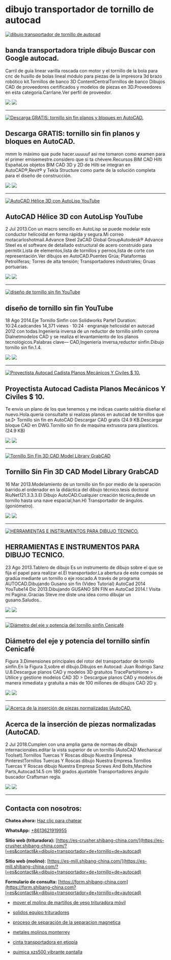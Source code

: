 # dibujo transportador de tornillo de autocad

<a href="https://swt.shibang-china.com/?l=es&img&k=dibujo+transportador+de+tornillo+de+autocad" target="_blank">![dibujo transportador de tornillo de autocad](http://static.shibang-china.com/all-800x300/1495.jpg)</a>

## banda transportadora triple dibujo Buscar con Google autocad.
Carril de guía linear varilla roscada con motor y el tornillo de la bola para cnc de husillo de bolas lineal módulo para piezas de la impresora 3d brazo robótico kit.Tornillos de banco 3D ContentCentralTornillos de banco Dibujos CAD de proveedores certificados y modelos de piezas en 3D.Proveedores en esta categoría.Carrlane.Ver perfil de proveedor.


<a href="https://whatsapp.shibangsoft.com/WhatsApp.php" target="_blank" title="WhatsApp">![](http://static.shibang-china.com/icon/whatsapp.png)</a> <a href="https://swt.shibang-china.com/?l=es&icon&k=dibujo+transportador+de+tornillo+de+autocad" target="_blank">![](http://static.shibang-china.com/icon/chat-es.png)</a>

---

<a href="https://swt.shibang-china.com/?l=es&img&k=dibujo+transportador+de+tornillo+de+autocad" target="_blank">![Descarga GRATIS: tornillo sin fin planos y bloques en AutoCAD.](http://static.shibang-china.com/all-800x300/1091.jpg)</a>

## Descarga GRATIS: tornillo sin fin planos y bloques en AutoCAD.
mmm lo máximo que pude hacer.uuuuuf asi me tomaron como examen para el primer emisemestre.considero que si ta chévere.Recursos BIM CAD Hilti EspañaLos objetos BIM CAD 3D y 2D de Hilti se integran en AutoCAD®,Revit® y Tekla Structure como parte de la solución completa para el diseño de construcción.


<a href="https://whatsapp.shibangsoft.com/WhatsApp.php" target="_blank" title="WhatsApp">![](http://static.shibang-china.com/icon/whatsapp.png)</a> <a href="https://swt.shibang-china.com/?l=es&icon&k=dibujo+transportador+de+tornillo+de+autocad" target="_blank">![](http://static.shibang-china.com/icon/chat-es.png)</a>

---

<a href="https://swt.shibang-china.com/?l=es&img&k=dibujo+transportador+de+tornillo+de+autocad" target="_blank">![AutoCAD Hélice 3D con AutoLisp YouTube](http://static.shibang-china.com/all-800x300/217.jpg)</a>

## AutoCAD Hélice 3D con AutoLisp YouTube
2 Jul 2013.Con un macro sencillo en AutoLisp se puede modelar este conductor helicoidal en forma rápida y segura.Mi correo motacarloshotmail.Advance Steel 2aCAD Global GroupAutodesk® Advance Steel es el software de detallado estructural de acero construido para permitir.Lista de elementos,lista de tornillos y pernos,lista de corte con representación.Ver dibujos en AutoCAD.Puentes Grúa; Plataformas Petrolíferas; Torres de alta tensión; Transportadores industriales; Gruas portuarias.


<a href="https://whatsapp.shibangsoft.com/WhatsApp.php" target="_blank" title="WhatsApp">![](http://static.shibang-china.com/icon/whatsapp.png)</a> <a href="https://swt.shibang-china.com/?l=es&icon&k=dibujo+transportador+de+tornillo+de+autocad" target="_blank">![](http://static.shibang-china.com/icon/chat-es.png)</a>

---

<a href="https://swt.shibang-china.com/?l=es&img&k=dibujo+transportador+de+tornillo+de+autocad" target="_blank">![diseño de tornillo sin fin YouTube](http://static.shibang-china.com/all-800x300/749.jpg)</a>

## diseño de tornillo sin fin YouTube
18 Ago 2014.Eje Tornillo Sinfin con Solidworks Parte1 Duration: 10:24.cadcandes 14,371 views &middot; 10:24 &middot; engranaje helicoidal en autocad 2012 con todas.Ingeniería inversa de un reductor de tornillo sinfín corona Dialnetmodelos CAD y se realiza el levantamiento de los planos tecnológicos.Palabras clave— CAD,Ingeniería inversa,reductor sinfín.Dibujo tornillo sin fin.1.4.


<a href="https://whatsapp.shibangsoft.com/WhatsApp.php" target="_blank" title="WhatsApp">![](http://static.shibang-china.com/icon/whatsapp.png)</a> <a href="https://swt.shibang-china.com/?l=es&icon&k=dibujo+transportador+de+tornillo+de+autocad" target="_blank">![](http://static.shibang-china.com/icon/chat-es.png)</a>

---

<a href="https://swt.shibang-china.com/?l=es&img&k=dibujo+transportador+de+tornillo+de+autocad" target="_blank">![Proyectista Autocad Cadista Planos Mecánicos Y Civiles $ 10.](http://static.shibang-china.com/all-800x300/1326.jpg)</a>

## Proyectista Autocad Cadista Planos Mecánicos Y Civiles $ 10.
Te envio un plano de los que tenemos y me indicas cuanto saldria diseñar el nuevo.Hola.queria consultalte si realizas planos en autocad de tornillos que se.▷ Tornillo sin fin en AutoCAD Descargar CAD gratis (24.9 KB.Descargar bloque CAD en DWG.Tornillo sin fin de maquina extrusora para plasticos.(24.9 KB)


<a href="https://whatsapp.shibangsoft.com/WhatsApp.php" target="_blank" title="WhatsApp">![](http://static.shibang-china.com/icon/whatsapp.png)</a> <a href="https://swt.shibang-china.com/?l=es&icon&k=dibujo+transportador+de+tornillo+de+autocad" target="_blank">![](http://static.shibang-china.com/icon/chat-es.png)</a>

---

<a href="https://swt.shibang-china.com/?l=es&img&k=dibujo+transportador+de+tornillo+de+autocad" target="_blank">![Tornillo Sin Fin 3D CAD Model Library GrabCAD](http://static.shibang-china.com/all-800x300/323.jpg)</a>

## Tornillo Sin Fin 3D CAD Model Library GrabCAD
16 Mar 2013.Modelamiento de un tornillo sin fin por medio de la operación barrido.el ordenador en la didáctica del dibujo técnico.tesis doctoral RiuNet121.3.3.3.El Dibujo AutoCAD.Cualquier creación técnica,desde un tornillo hasta una nave espacial,han.H) Transportador de ángulos.(goniómetro).


<a href="https://whatsapp.shibangsoft.com/WhatsApp.php" target="_blank" title="WhatsApp">![](http://static.shibang-china.com/icon/whatsapp.png)</a> <a href="https://swt.shibang-china.com/?l=es&icon&k=dibujo+transportador+de+tornillo+de+autocad" target="_blank">![](http://static.shibang-china.com/icon/chat-es.png)</a>

---

<a href="https://swt.shibang-china.com/?l=es&img&k=dibujo+transportador+de+tornillo+de+autocad" target="_blank">![HERRAMIENTAS E INSTRUMENTOS PARA DIBUJO TECNICO.](http://static.shibang-china.com/all-800x300/250.jpg)</a>

## HERRAMIENTAS E INSTRUMENTOS PARA DIBUJO TECNICO.
23 Ago 2013.Tablero de dibujo Es un instrumento de dibujo sobre el que se fija el papel para realizar el.El transportador.La abertura de este compás se gradúa mediante un tornillo o eje roscado.A través de programa AUTOCAD.Dibujando Gusano sin fin (Video Tutorial) AutoCad 2014 YouTube14 Dic 2013.Dibujando GUSANO SIN FIN en AutoCad 2014.! Visita mi Pagina:.Gracias Steve me diste una idea como dibujar un gusano.Saludos.﻿.


<a href="https://whatsapp.shibangsoft.com/WhatsApp.php" target="_blank" title="WhatsApp">![](http://static.shibang-china.com/icon/whatsapp.png)</a> <a href="https://swt.shibang-china.com/?l=es&icon&k=dibujo+transportador+de+tornillo+de+autocad" target="_blank">![](http://static.shibang-china.com/icon/chat-es.png)</a>

---

<a href="https://swt.shibang-china.com/?l=es&img&k=dibujo+transportador+de+tornillo+de+autocad" target="_blank">![Diámetro del eje y potencia del tornillo sinfín Cenicafé](http://static.shibang-china.com/all-800x300/568.jpg)</a>

## Diámetro del eje y potencia del tornillo sinfín Cenicafé
Figura 3.Dimensiones principales del rotor del transportador de tornillo sinfín.En la Figura 3,sobre el dibujo.Dibujos en Autocad: Juan Rodrigo Sanz U.8.Descargue planos CAD y modelos 3D gratuitos TracePartsHome &gt; Utilice y gestione modelos CAD 3D &gt; Descargue planos CAD y modelos.de manera inmediata y gratuita a más de 100 millones de dibujos CAD 2D y.


<a href="https://whatsapp.shibangsoft.com/WhatsApp.php" target="_blank" title="WhatsApp">![](http://static.shibang-china.com/icon/whatsapp.png)</a> <a href="https://swt.shibang-china.com/?l=es&icon&k=dibujo+transportador+de+tornillo+de+autocad" target="_blank">![](http://static.shibang-china.com/icon/chat-es.png)</a>

---

<a href="https://swt.shibang-china.com/?l=es&img&k=dibujo+transportador+de+tornillo+de+autocad" target="_blank">![Acerca de la inserción de piezas normalizadas (AutoCAD.](http://static.shibang-china.com/all-800x300/411.jpg)</a>

## Acerca de la inserción de piezas normalizadas (AutoCAD.
2 Jul 2018.Cumplen con una amplia gama de normas de dibujo internacionales.editar la vista superior de un tornillo (AutoCAD Mechanical Toolset).Tornillos Tuercas Y Roscas dibujo Nuestra Empresa PinterestTornillos Tuercas Y Roscas dibujo Nuestra Empresa.Tornillos Tuercas Y Roscas dibujo Nuestra Empresa Screws And Bolts,Machine Parts,Autocad.14.5 cm 180 grados ajustable Transportadores ángulo buscador Craftsman regla.


<a href="https://whatsapp.shibangsoft.com/WhatsApp.php" target="_blank" title="WhatsApp">![](http://static.shibang-china.com/icon/whatsapp.png)</a> <a href="https://swt.shibang-china.com/?l=es&icon&k=dibujo+transportador+de+tornillo+de+autocad" target="_blank">![](http://static.shibang-china.com/icon/chat-es.png)</a>

---
## Contacta con nosotros:

**Chatea ahora:** [Haz clic para chatear](https://swt.shibang-china.com?l=es&contact&k=dibujo+transportador+de+tornillo+de+autocad)

**WhatsApp:**  [+8613621919955](https://whatsapp.shibangsoft.com/WhatsApp.php)

**Sitio web (trituradora):** [https://es-crusher.shibang-china.com/](https://es-crusher.shibang-china.com/?l=es&contact&k=dibujo+transportador+de+tornillo+de+autocad)

**Sitio web (molino):** [https://es-mill.shibang-china.com/](https://es-mill.shibang-china.com/?l=es&contact&k=dibujo+transportador+de+tornillo+de+autocad)

**Formulario de consulta:** [https://form.shibang-china.com](https://form.shibang-china.com?l=es&contact&k=dibujo+transportador+de+tornillo+de+autocad)

* [mover el molino de martillos de yeso trituradora móvil](../61/mover%20el%20molino%20de%20martillos%20de%20yeso%20trituradora%20m%C3%B3vil.md)

* [solidos equipo trituradores](../63/solidos%20equipo%20trituradores.md)

* [proceso de separación de la separacion magnetica](../60/proceso%20de%20separaci%C3%B3n%20de%20la%20separacion%20magnetica.md)

* [metales molinos monterrey](../65/metales%20molinos%20monterrey.md)

* [cinta transportadora en etiopía](../52/cinta%20transportadora%20en%20etiop%C3%ADa.md)

* [quimica xzs500 vibrante pantalla](../53/quimica%20xzs500%20vibrante%20pantalla.md)